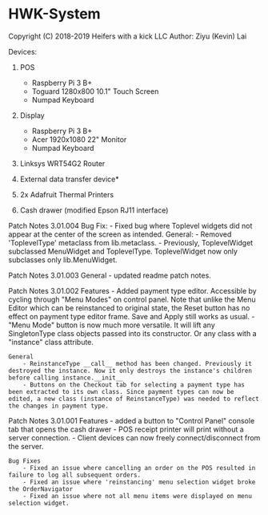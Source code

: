 # HWK-System

Copyright (C) 2018-2019 Heifers with a kick LLC
Author: Ziyu (Kevin) Lai

Devices:

1. POS
    - Raspberry Pi 3 B+
    - Toguard 1280x800 10.1" Touch Screen
    - Numpad Keyboard

2. Display
    - Raspberry Pi 3 B+
    - Acer 1920x1080 22" Monitor
    - Numpad Keyboard

3. Linksys WRT54G2 Router

4. External data transfer device*

5. 2x Adafruit Thermal Printers

6. Cash drawer (modified Epson RJ11 interface)

Patch Notes 3.01.004
    Bug Fix:
        - Fixed bug where Toplevel widgets did not appear at the center of the screen as intended.
    General:
        - Removed 'ToplevelType' metaclass from lib.metaclass. 
        - Previously, ToplevelWidget subclassed MenuWidget and ToplevelType. ToplevelWidget now only subclasses only lib.MenuWidget.

Patch Notes 3.01.003
    General
        - updated readme patch notes.

Patch Notes 3.01.002
    Features
        - Added payment type editor. Accessible by cycling through "Menu Modes" on control panel. Note that unlike the Menu Editor which can be reinstanced to original state, the Reset button has no effect on payment type editor frame. Save and Apply still works as usual.
        - "Menu Mode" button is now much more versatile. It will lift any SingletonType class objects passed into its constructor. Or any class with a "instance" class attribute.

    General
        - ReinstanceType __call__ method has been changed. Previously it destroyed the instance. Now it only destroys the instance's children     before calling instance.__init__
        - Buttons on the Checkout tab for selecting a payment type has been extracted to its own class. Since payment types can now be edited, a new class (instance of ReinstanceType) was needed to reflect the changes in payment type.

Patch Notes 3.01.001
    Features
        - added a button to "Control Panel" console tab that opens the cash drawer
        - POS receipt printer will print without a server connection.
        - Client devices can now freely connect/disconnect from the server.
        
    Bug Fixes
        - Fixed an issue where cancelling an order on the POS resulted in failure to log all subsequent orders.
        - Fixed an issue where 'reinstancing' menu selection widget broke the OrderNavigator
        - Fixed an issue where not all menu items were displayed on menu selection widget.